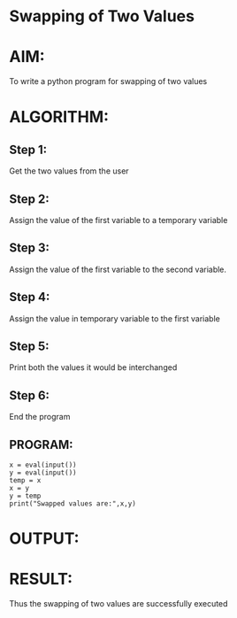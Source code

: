 # Swapping of Two Values
# AIM:
 To write a python program for swapping of two values

# ALGORITHM:

## Step 1:
  Get the two values from the user

## Step 2:
  Assign the value of the first variable to a temporary variable

## Step 3:
  Assign the value of the first variable to the second variable.

## Step 4:
  Assign the value in temporary variable to the first variable

## Step 5:
  Print both the values it would be interchanged

## Step 6:
  End the program

## PROGRAM:

```
x = eval(input())
y = eval(input())
temp = x
x = y
y = temp
print("Swapped values are:",x,y)

```
# OUTPUT:



# RESULT:

  Thus the swapping of two values are successfully executed

